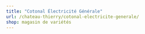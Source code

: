 ```yaml
---
title: "Cotonal Électricité Générale"
url: /chateau-thierry/cotonal-electricite-generale/
shop: magasin de variétés
---
```

